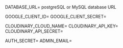 DATABASE_URL= postgreSQL or MySQL database URL

GOOGLE_CLIENT_ID=
GOOGLE_CLIENT_SECRET=

CLOUDINARY_CLOUD_NAME=
CLOUDINARY_API_KEY=
CLOUDINARY_API_SECRET=

AUTH_SECRET=
ADMIN_EMAIL=
